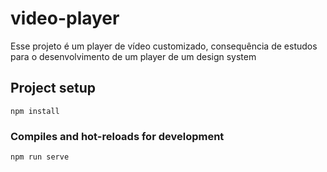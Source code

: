 # video-player

Esse projeto é um player de vídeo customizado, consequência de estudos para o desenvolvimento de um player de um design system

## Project setup

```
npm install
```

### Compiles and hot-reloads for development

```
npm run serve
```
